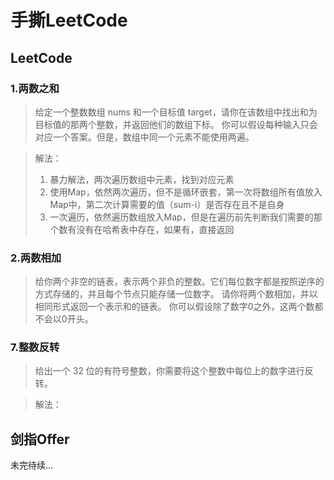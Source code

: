 # 手撕LeetCode   <!-- {docsify-ignore} -->

## LeetCode

### 1.两数之和  
>给定一个整数数组 nums 和一个目标值 target，请你在该数组中找出和为目标值的那两个整数，并返回他们的数组下标。
>你可以假设每种输入只会对应一个答案。但是，数组中同一个元素不能使用两遍。 

>解法：
>1. 暴力解法，两次遍历数组中元素，找到对应元素
>2. 使用Map，依然两次遍历，但不是循环嵌套，第一次将数组所有值放入Map中，第二次计算需要的值（sum-i）是否存在且不是自身
>3. 一次遍历，依然遍历数组放入Map，但是在遍历前先判断我们需要的那个数有没有在哈希表中存在，如果有，直接返回

### 2.两数相加
>给你两个非空的链表，表示两个非负的整数。它们每位数字都是按照逆序的方式存储的，并且每个节点只能存储一位数字。 
请你将两个数相加，并以相同形式返回一个表示和的链表。 
你可以假设除了数字0之外，这两个数都不会以0开头。


### 7.整数反转
>给出一个 32 位的有符号整数，你需要将这个整数中每位上的数字进行反转。 

>解法：
>


## 剑指Offer


未完待续...
